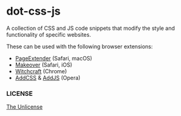 # dot-css-js
A collection of CSS and JS code snippets that modify the style and functionality of specific websites.

These can be used with the following browser extensions:

- [PageExtender](https://apps.apple.com/gb/app/pageextender-for-safari/id1457557274?mt=12) (Safari, macOS)
- [Makeover](https://andadinosaur.com/launch-makeover) (Safari, iOS)
- [Witchcraft](https://github.com/luciopaiva/witchcraft) (Chrome)
- [AddCSS](https://addons.opera.com/en-gb/extensions/details/addcss/) & [AddJS](https://addons.opera.com/en-gb/extensions/details/addjs/) (Opera)

### LICENSE
[The Unlicense](https://github.com/gingerbeardman/dot-css-js/blob/main/LICENSE)

